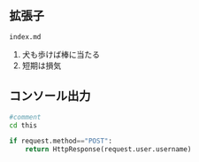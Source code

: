 ## 拡張子

`index.md`

1. 犬も歩けば棒に当たる
2. 短期は損気

## コンソール出力

```bash
#comment
cd this
```

```python
if request.method=="POST":
    return HttpResponse(request.user.username)
```
